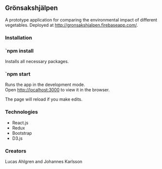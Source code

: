## Grönsakshjälpen 

A prototype application for comparing the environmental impact of different vegetables. Deployed at http://gronsakshjalpen.firebaseapp.com/.

### Installation

### `npm install

Installs all necessary packages.

### `npm start

Runs the app in the development mode.<br />
Open [http://localhost:3000](http://localhost:3000) to view it in the browser.

The page will reload if you make edits.<br />


### Technologies

* React.js
* Redux
* Bootstrap
* D3.js

### Creators

Lucas Ahlgren and Johannes Karlsson


